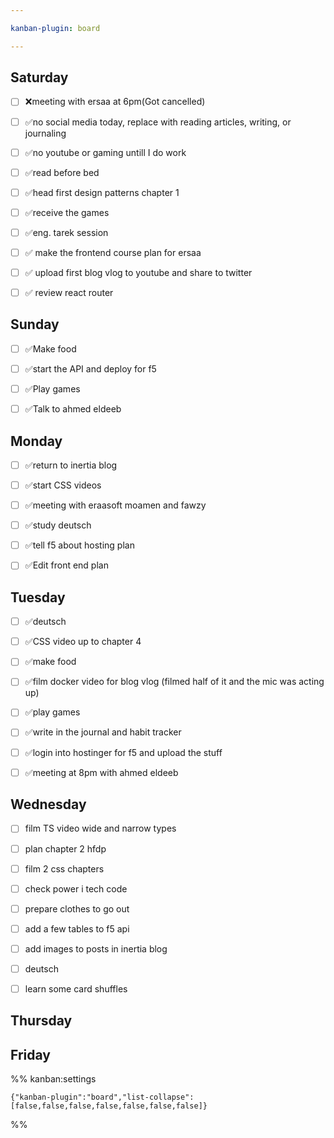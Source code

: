 ```yaml
---

kanban-plugin: board

---
```


## Saturday

- [ ] ❌meeting with ersaa at 6pm(Got cancelled)
- [ ] ✅no social media today, replace with reading articles, writing, or journaling
- [ ] ✅no youtube or gaming untill I do work
- [ ] ✅read before bed
- [ ] ✅head first design patterns chapter 1
- [ ] ✅receive the games
- [ ] ✅eng. tarek session
- [ ] ✅ make the frontend course plan for ersaa
- [ ] ✅ upload first blog vlog to youtube and share to twitter
- [ ] ✅ review react router


## Sunday

- [ ] ✅Make food
- [ ] ✅start the API and deploy for f5
- [ ] ✅Play games
- [ ] ✅Talk to ahmed eldeeb


## Monday

- [ ] ✅return to inertia blog
- [ ] ✅start CSS videos
- [ ] ✅meeting with eraasoft moamen and fawzy
- [ ] ✅study deutsch
- [ ] ✅tell f5 about hosting plan
- [ ] ✅Edit front end plan


## Tuesday

- [ ] ✅deutsch
- [ ] ✅CSS video up to chapter 4
- [ ] ✅make food
- [ ] ✅film docker video for blog vlog (filmed half of it and the mic was acting up)
- [ ] ✅play games
- [ ] ✅write in the journal and habit tracker
- [ ] ✅login into hostinger for f5 and upload the stuff
- [ ] ✅meeting at 8pm with ahmed eldeeb


## Wednesday

- [ ] film TS video wide and narrow types
- [ ] plan chapter 2 hfdp
- [ ] film 2 css chapters
- [ ] check power i tech code
- [ ] prepare clothes to go out
- [ ] add a few tables to f5 api
- [ ] add images to posts in inertia blog
- [ ] deutsch
- [ ] learn some card shuffles


## Thursday



## Friday





%% kanban:settings
```
{"kanban-plugin":"board","list-collapse":[false,false,false,false,false,false,false]}
```
%%